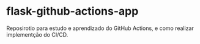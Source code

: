 # flask-github-actions-app
Reposirotio para estudo e aprendizado do GitHub Actions, e como realizar implementção do CI/CD.
